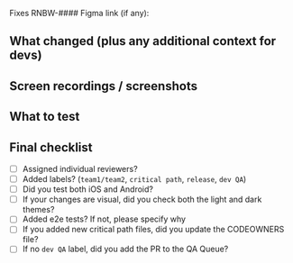 Fixes RNBW-####
Figma link (if any):

## What changed (plus any additional context for devs)


## Screen recordings / screenshots
<!-- Screen recordings can also be helpful for showing reviewers what to test for.  -->


## What to test
<!-- 

Please be thorough about what to test to help reviewers.
You might want to emphasize potential regressions to check for.
If your code relies on a feature flag for checking both paths of the feature flag, other parts of the code that may have been impacted by your changes, etc.

Don't know what to write here? List all the steps you did to test the changes. This might help QA better understand what/how to test.

-->


## Final checklist

- [ ] Assigned individual reviewers?
- [ ] Added labels? (`team1/team2`, `critical path`, `release`, `dev QA`)
- [ ] Did you test both iOS and Android?
- [ ] If your changes are visual, did you check both the light and dark themes?
- [ ] Added e2e tests? If not, please specify why
- [ ] If you added new critical path files, did you update the CODEOWNERS file?
- [ ] If no `dev QA` label, did you add the PR to the QA Queue?
